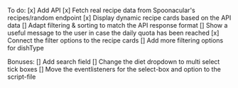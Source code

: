 To do:
[x] Add API
[x] Fetch real recipe data from Spoonacular's recipes/random endpoint
[x] Display dynamic recipe cards based on the API data
[] Adapt filtering & sorting to match the API response format
[] Show a useful message to the user in case the daily quota has been reached
[x] Connect the filter options to the recipe cards
[] Add more filtering options for dishType

Bonuses:
[] Add search field
[] Change the diet dropdown to multi select tick boxes
[] Move the eventlisteners for the select-box and option to the script-file
